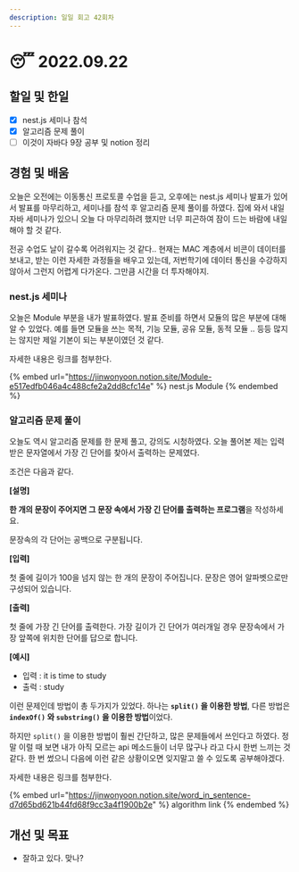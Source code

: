 ```yaml
---
description: 일일 회고 42회차
---
```


# 😴 2022.09.22

## 할일 및 한일&#x20;

* [x] nest.js 세미나 참석&#x20;
* [x] 알고리즘 문제 풀이&#x20;
* [ ] 이것이 자바다 9장 공부 및 notion 정리&#x20;

## 경험 및 배움&#x20;

오늘은 오전에는 이동통신 프로토콜 수업을 듣고, 오후에는 nest.js 세미나 발표가 있어서 발표를 마무리하고, 세미나를 참석 후 알고리즘 문제 풀이를 하였다. 집에 와서 내일 자바 세미나가 있으니 오늘 다 마무리하려 했지만 너무 피곤하여 잠이 드는 바람에 내일 해야 할 것 같다.

전공 수업도 날이 갈수록 어려워지는 것 같다.. 현재는 MAC 계층에서 비콘이 데이터를 보내고, 받는 이런 자세한 과정들을 배우고 있는데, 저번학기에 데이터 통신을 수강하지 않아서 그런지 어렵게 다가온다. 그만큼 시간을 더 투자해야지.

### nest.js 세미나&#x20;

오늘은 Module 부분을 내가 발표하였다. 발표 준비를 하면서 모듈의 많은 부분에 대해 알 수 있었다. 예를 들면 모듈을 쓰는 목적, 기능 모듈, 공유 모듈, 동적 모듈 .. 등등 많지는 않지만 제일 기본이 되는 부분이였던 것 같다.

자세한 내용은 링크를 첨부한다.

{% embed url="https://jinwonyoon.notion.site/Module-e517edfb046a4c488cfe2a2dd8cfc14e" %}
nest.js Module
{% endembed %}

### 알고리즘 문제 풀이&#x20;

오늘도 역시 알고리즘 문제를 한 문제 풀고, 강의도 시청하였다. 오늘 풀어본 제는 입력받은 문자열에서 가장 긴 단어를 찾아서 출력하는 문제였다.

조건은 다음과 같다.

**\[설명]**

**한 개의 문장이 주어지면 그 문장 속에서 가장 긴 단어를 출력하는 프로그램**을 작성하세요.

문장속의 각 단어는 공백으로 구분됩니다.

**\[입력]**

첫 줄에 길이가 100을 넘지 않는 한 개의 문장이 주어집니다. 문장은 영어 알파벳으로만 구성되어 있습니다.

**\[출력]**

첫 줄에 가장 긴 단어를 출력한다. 가장 길이가 긴 단어가 여러개일 경우 문장속에서 가장 앞쪽에 위치한 단어를 답으로 합니다.

**\[예시]**

* 입력 : it is time to study
* 출럭 : study

이런 문제인데 방법이 총 두가지가 있었다. 하나는 **`split()` 을 이용한 방법**, 다른 방법은 **`indexOf()` 와 `substring()` 을 이용한 방법**이었다.

하지만 `split()` 을 이용한 방법이 훨씬 간단하고, 많은 문제들에서 쓰인다고 하였다. 정말 이럴 때 보면 내가 아직 모르는 api 메소드들이 너무 많구나 라고 다시 한번 느끼는 것 같다. 한 번 썼으니 다음에 이런 같은 상황이오면 잊지말고 쓸 수 있도록 공부해야겠다.

자세한 내용은 링크를 첨부한다.

{% embed url="https://jinwonyoon.notion.site/word_in_sentence-d7d65bd621b44fd68f9cc3a4f1900b2e" %}
algorithm link
{% endembed %}

## 개선 및 목표&#x20;

* 잘하고 있다. 맞나?&#x20;
